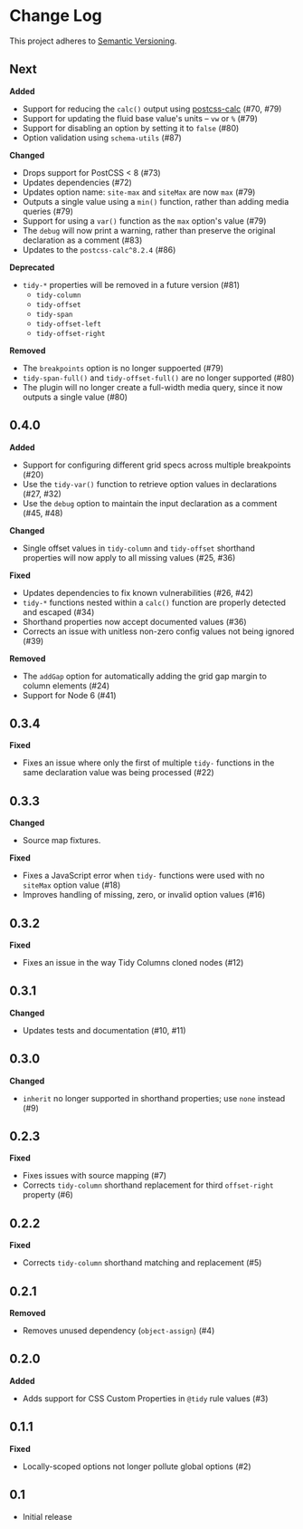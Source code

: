 # Change Log
This project adheres to [Semantic Versioning](http://semver.org/).

## Next

**Added**

- Support for reducing the `calc()` output using [postcss-calc](https://github.com/postcss/postcss-calc/) (#70, #79)
- Support for updating the fluid base value's units – `vw` or `%` (#79)
- Support for disabling an option by setting it to `false` (#80)
- Option validation using `schema-utils` (#87)

**Changed**

- Drops support for PostCSS < 8 (#73)
- Updates dependencies (#72)
- Updates option name: `site-max` and `siteMax` are now `max` (#79)
- Outputs a single value using a `min()` function, rather than adding media queries (#79)
- Support for using a `var()` function as the `max` option's value (#79)
- The `debug` will now print a warning, rather than preserve the original declaration as a comment (#83)
- Updates to the `postcss-calc^8.2.4` (#86)

**Deprecated**

- `tidy-*` properties will be removed in a future version (#81)
  - `tidy-column`
  - `tidy-offset`
  - `tidy-span`
  - `tidy-offset-left`
  - `tidy-offset-right`

**Removed**

- The `breakpoints` option is no longer suppoerted (#79)
- `tidy-span-full()` and `tidy-offset-full()` are no longer supported (#80)
- The plugin will no longer create a full-width media query, since it now outputs a single value (#80)

## 0.4.0

**Added**

- Support for configuring different grid specs across multiple breakpoints (#20)
- Use the `tidy-var()` function to retrieve option values in declarations (#27, #32)
- Use the `debug` option to maintain the input declaration as a comment (#45, #48)

**Changed**

- Single offset values in `tidy-column` and `tidy-offset` shorthand properties will now apply to all missing values (#25, #36)

**Fixed**

- Updates dependencies to fix known vulnerabilities (#26, #42)
- `tidy-*` functions nested within a `calc()` function are properly detected and escaped (#34)
- Shorthand properties now accept documented values (#36)
- Corrects an issue with unitless non-zero config values not being ignored (#39)

**Removed**

- The `addGap` option for automatically adding the grid gap margin to column elements (#24)
- Support for Node 6 (#41)

## 0.3.4

**Fixed**

- Fixes an issue where only the first of multiple `tidy-` functions in the same declaration value was being processed (#22)

## 0.3.3

**Changed**

- Source map fixtures.

**Fixed**

- Fixes a JavaScript error when `tidy-` functions were used with no `siteMax` option value (#18)
- Improves handling of missing, zero, or invalid option values (#16)

## 0.3.2

**Fixed**

- Fixes an issue in the way Tidy Columns cloned nodes (#12)

## 0.3.1

**Changed**

- Updates tests and documentation (#10, #11)

## 0.3.0

**Changed**

- `inherit` no longer supported in shorthand properties; use `none` instead (#9)

## 0.2.3

**Fixed**

- Fixes issues with source mapping (#7)
- Corrects `tidy-column` shorthand replacement for third `offset-right` property (#6)

## 0.2.2

**Fixed**

- Corrects `tidy-column` shorthand matching and replacement (#5)

## 0.2.1

**Removed**

- Removes unused dependency (`object-assign`) (#4)

## 0.2.0

**Added**

- Adds support for CSS Custom Properties in `@tidy` rule values (#3)

## 0.1.1

**Fixed**

- Locally-scoped options not longer pollute global options (#2)

## 0.1

- Initial release
